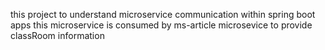 this project to understand microservice communication within spring boot apps
this microservice is consumed by ms-article microsevice to provide classRoom information
